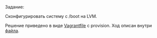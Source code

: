 Задание:

Сконфигурировать систему с /boot на LVM.


Решение приведено в виде [Vagrantfile](Vagrantfile) с provision. Ход описан внутри [файла](provision.sh).
